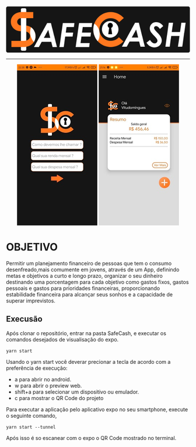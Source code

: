 <p align="center"><img src="./Imgs-README/TextoLogo.png"></p>
  
---
  
<p align="center"><img src="./Imgs-README/login.png"> <img src="./Imgs-README/home.png"></p>
  
# OBJETIVO

Permitir um planejamento financeiro de pessoas que tem o consumo desenfreado,mais comumente em jovens, através de um App, definindo metas e objetivos a curto e longo prazo, organizar o seu dinheiro destinando uma porcentagem para cada objetivo como gastos fixos, gastos pessoais e gastos para prioridades financeiras, proporcionando estabilidade financeira para alcançar seus sonhos e a capacidade de superar imprevistos.

## Execusão

Após clonar o repositório, entrar na pasta SafeCash, e executar os comandos desejados de visualisação do expo.
  
```
yarn start
```

Usando o yarn start você deverar precionar a tecla de acordo com a preferência de execução:
  
* a para abrir no android.
* w para abrir o preview web.
* shift+a para selecionar um dispositivo ou emulador.
* c para mostrar o QR Code do projeto
  
Para executar a aplicação pelo aplicativo expo no seu smartphone, execute o seguinte comando,
  
```
yarn start --tunnel
```
  
Após isso é so escanear com o expo o QR Code mostrado no terminal.
